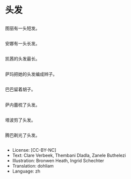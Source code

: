 # 头发

##
图丽有一头短发。

##
安娜有一头长发。

##
凯茜的头发最长。

##
萨玛把她的头发编成辫子。

##
巴巴留着胡子。

##
萨内蕾梳了头发。

##
塔波剪了头发。

##
腾巴剃光了头发。

##
* License: [CC-BY-NC]
* Text: Clare Verbeek, Thembani Dladla, Zanele Buthelezi
* Illustration: Bronwen Heath, Ingrid Schechter
* Translation: dohliam
* Language: zh
